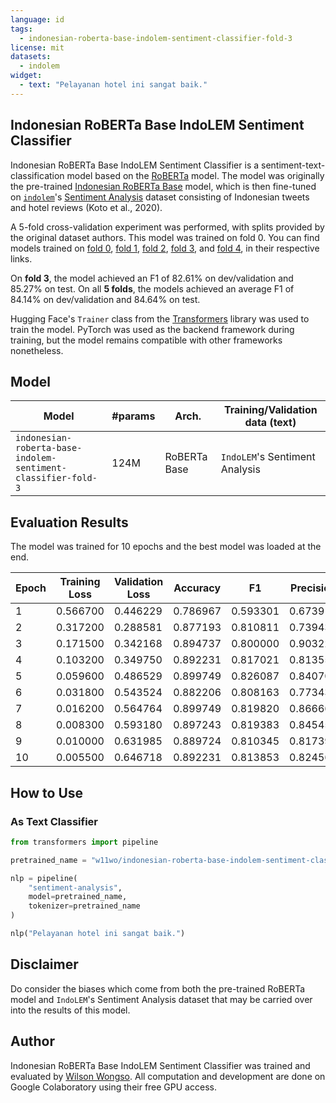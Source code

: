 ```yaml
---
language: id
tags:
  - indonesian-roberta-base-indolem-sentiment-classifier-fold-3
license: mit
datasets:
  - indolem
widget:
  - text: "Pelayanan hotel ini sangat baik."
---
```


## Indonesian RoBERTa Base IndoLEM Sentiment Classifier

Indonesian RoBERTa Base IndoLEM Sentiment Classifier is a sentiment-text-classification model based on the [RoBERTa](https://arxiv.org/abs/1907.11692) model. The model was originally the pre-trained [Indonesian RoBERTa Base](https://hf.co/flax-community/indonesian-roberta-base) model, which is then fine-tuned on [`indolem`](https://indolem.github.io/)'s [Sentiment Analysis](https://github.com/indolem/indolem/tree/main/sentiment) dataset consisting of Indonesian tweets and hotel reviews (Koto et al., 2020).

A 5-fold cross-validation experiment was performed, with splits provided by the original dataset authors. This model was trained on fold 0. You can find models trained on [fold 0](https://huggingface.co/w11wo/indonesian-roberta-base-indolem-sentiment-classifier-fold-0), [fold 1](https://huggingface.co/w11wo/indonesian-roberta-base-indolem-sentiment-classifier-fold-1), [fold 2](https://huggingface.co/w11wo/indonesian-roberta-base-indolem-sentiment-classifier-fold-2), [fold 3](https://huggingface.co/w11wo/indonesian-roberta-base-indolem-sentiment-classifier-fold-3), and [fold 4](https://huggingface.co/w11wo/indonesian-roberta-base-indolem-sentiment-classifier-fold-4), in their respective links.

On **fold 3**, the model achieved an F1 of 82.61% on dev/validation and 85.27% on test. On all **5 folds**, the models achieved an average F1 of 84.14% on dev/validation and 84.64% on test.

Hugging Face's `Trainer` class from the [Transformers](https://huggingface.co/transformers) library was used to train the model. PyTorch was used as the backend framework during training, but the model remains compatible with other frameworks nonetheless.

## Model

| Model                                                         | #params | Arch.        | Training/Validation data (text) |
| ------------------------------------------------------------- | ------- | ------------ | ------------------------------- |
| `indonesian-roberta-base-indolem-sentiment-classifier-fold-3` | 124M    | RoBERTa Base | `IndoLEM`'s Sentiment Analysis  |

## Evaluation Results

The model was trained for 10 epochs and the best model was loaded at the end.

| Epoch | Training Loss | Validation Loss | Accuracy | F1       | Precision | Recall   |
| ----- | ------------- | --------------- | -------- | -------- | --------- | -------- |
| 1     | 0.566700      | 0.446229        | 0.786967 | 0.593301 | 0.673913  | 0.529915 |
| 2     | 0.317200      | 0.288581        | 0.877193 | 0.810811 | 0.739437  | 0.897436 |
| 3     | 0.171500      | 0.342168        | 0.894737 | 0.800000 | 0.903226  | 0.717949 |
| 4     | 0.103200      | 0.349750        | 0.892231 | 0.817021 | 0.813559  | 0.820513 |
| 5     | 0.059600      | 0.486529        | 0.899749 | 0.826087 | 0.840708  | 0.811966 |
| 6     | 0.031800      | 0.543524        | 0.882206 | 0.808163 | 0.773438  | 0.846154 |
| 7     | 0.016200      | 0.564764        | 0.899749 | 0.819820 | 0.866667  | 0.777778 |
| 8     | 0.008300      | 0.593180        | 0.897243 | 0.819383 | 0.845455  | 0.794872 |
| 9     | 0.010000      | 0.631985        | 0.889724 | 0.810345 | 0.817391  | 0.803419 |
| 10    | 0.005500      | 0.646718        | 0.892231 | 0.813853 | 0.824561  | 0.803419 |

## How to Use

### As Text Classifier

```python
from transformers import pipeline

pretrained_name = "w11wo/indonesian-roberta-base-indolem-sentiment-classifier-fold-3"

nlp = pipeline(
    "sentiment-analysis",
    model=pretrained_name,
    tokenizer=pretrained_name
)

nlp("Pelayanan hotel ini sangat baik.")
```

## Disclaimer

Do consider the biases which come from both the pre-trained RoBERTa model and `IndoLEM`'s Sentiment Analysis dataset that may be carried over into the results of this model.

## Author

Indonesian RoBERTa Base IndoLEM Sentiment Classifier was trained and evaluated by [Wilson Wongso](https://w11wo.github.io/). All computation and development are done on Google Colaboratory using their free GPU access.
